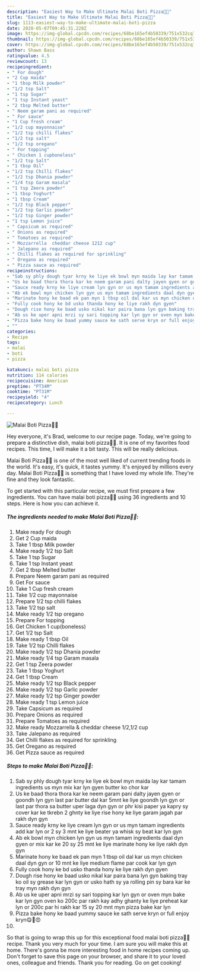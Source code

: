 ```yaml
---
description: "Easiest Way to Make Ultimate Malai Boti Pizza🍕😋"
title: "Easiest Way to Make Ultimate Malai Boti Pizza🍕😋"
slug: 1113-easiest-way-to-make-ultimate-malai-boti-pizza
date: 2020-05-07T09:45:31.228Z
image: https://img-global.cpcdn.com/recipes/68be165ef4b50339/751x532cq70/malai-boti-pizza🍕😋-recipe-main-photo.jpg
thumbnail: https://img-global.cpcdn.com/recipes/68be165ef4b50339/751x532cq70/malai-boti-pizza🍕😋-recipe-main-photo.jpg
cover: https://img-global.cpcdn.com/recipes/68be165ef4b50339/751x532cq70/malai-boti-pizza🍕😋-recipe-main-photo.jpg
author: Shawn Bass
ratingvalue: 4.5
reviewcount: 13
recipeingredient:
- " For dough"
- "2 Cup maida"
- "1 tbsp Milk powder"
- "1/2 tsp Salt"
- "1 tsp Sugar"
- "1 tsp Instant yeast"
- "2 tbsp Melted butter"
- " Neem garam pani as required"
- " For sauce"
- "1 Cup fresh cream"
- "1/2 cup mayonnaise"
- "1/2 tsp chilli flakes"
- "1/2 tsp salt"
- "1/2 tsp oregano"
- " For topping"
- " Chicken 1 cupboneless"
- "1/2 tsp Salt"
- "1 tbsp Oil"
- "1/2 tsp Chilli flakes"
- "1/2 tsp Dhania powder"
- "1/4 tsp Garam masala"
- "1 tsp Zeera powder"
- "1 tbsp Yoghurt"
- "1 tbsp Cream"
- "1/2 tsp Black pepper"
- "1/2 tsp Garlic powder"
- "1/2 tsp Ginger powder"
- "1 tsp Lemon juice"
- " Capsicum as required"
- " Onions as required"
- " Tomatoes as required"
- " Mozzarrella  cheddar cheese 1212 cup"
- " Jalepano as required"
- " Chilli flakes as required for sprinkling"
- " Oregano as required"
- " Pizza sauce as required"
recipeinstructions:
- "Sab sy phly dough tyar krny ke liye ek bowl myn maida lay kar tamam ingredients us myn mix kar lyn gyen butter ko chor kar"
- "Us ke baad thora thora kar ke neem garam pani dalty jayen gyen or goondh lyn gyn last par butter dal kar 5mnt ke liye goondh lyn gyn or last par thora sa butter uper laga dyn gyn or phr kisi paper ya kapry sy cover kar ke tkrebn 2 ghnty ke liye rise hony ke liye garam jagah par rakh dyn gyn"
- "Sauce ready krny ke liye cream lyn gyn or us myn tamam ingredients add kar lyn or 2 sy 3 mnt ke liye beater ya whisk sy beat kar lyn gyn"
- "Ab ek bowl myn chicken lyn gyn us myn tamam ingredients daal dyn gyen or mix kar ke 20 sy 25 mnt ke liye marinate hony ke liye rakh dyn gyn"
- "Marinate hony ke baad ek pan myn 1 tbsp oil dal kar us myn chicken daal dyn gyn or 10 mnt ke liye medium flame par cook kar lyn gyn"
- "Fully cook hony ke bd usko thanda hony ke liye rakh dyn gyen"
- "Dough rise hony ke baad usko nikal kar paira bana lyn gyn baking tray ko oil sy grease kar lyn gyn or usko hath sy ya rolling pin sy bara kar ke tray myn rakh dyn gyn"
- "Ab us ke uper apni mrzi sy sari topping kar lyn gyn or oven myn bake kar lyn gyn oven ko 200c par rakh kay adhy ghanty ke liye preheat kar lyn or 200c par hi rakh kar 15 sy 20 mnt myn pizza bake kar lyn"
- "Pizza bake hony ke baad yummy sauce ke sath serve kryn or full enjoy kryn😋🍕😍"
- ""
categories:
- Recipe
tags:
- malai
- boti
- pizza

katakunci: malai boti pizza 
nutrition: 114 calories
recipecuisine: American
preptime: "PT34M"
cooktime: "PT31M"
recipeyield: "4"
recipecategory: Lunch

---
```



![Malai Boti Pizza🍕😋](https://img-global.cpcdn.com/recipes/68be165ef4b50339/751x532cq70/malai-boti-pizza🍕😋-recipe-main-photo.jpg)

Hey everyone, it's Brad, welcome to our recipe page. Today, we're going to prepare a distinctive dish, malai boti pizza🍕😋. It is one of my favorites food recipes. This time, I will make it a bit tasty. This will be really delicious.

Malai Boti Pizza🍕😋 is one of the most well liked of current trending foods in the world. It's easy, it's quick, it tastes yummy. It's enjoyed by millions every day. Malai Boti Pizza🍕😋 is something that I have loved my whole life. They're fine and they look fantastic.




To get started with this particular recipe, we must first prepare a few ingredients. You can have malai boti pizza🍕😋 using 36 ingredients and 10 steps. Here is how you can achieve it.

<!--inarticleads1-->

##### The ingredients needed to make Malai Boti Pizza🍕😋:

1. Make ready  For dough
1. Get 2 Cup maida
1. Take 1 tbsp Milk powder
1. Make ready 1/2 tsp Salt
1. Take 1 tsp Sugar
1. Take 1 tsp Instant yeast
1. Get 2 tbsp Melted butter
1. Prepare  Neem garam pani as required
1. Get  For sauce
1. Take 1 Cup fresh cream
1. Take 1/2 cup mayonnaise
1. Prepare 1/2 tsp chilli flakes
1. Take 1/2 tsp salt
1. Make ready 1/2 tsp oregano
1. Prepare  For topping
1. Get  Chicken 1 cup(boneless)
1. Get 1/2 tsp Salt
1. Make ready 1 tbsp Oil
1. Take 1/2 tsp Chilli flakes
1. Make ready 1/2 tsp Dhania powder
1. Make ready 1/4 tsp Garam masala
1. Get 1 tsp Zeera powder
1. Take 1 tbsp Yoghurt
1. Get 1 tbsp Cream
1. Make ready 1/2 tsp Black pepper
1. Make ready 1/2 tsp Garlic powder
1. Make ready 1/2 tsp Ginger powder
1. Make ready 1 tsp Lemon juice
1. Take  Capsicum as required
1. Prepare  Onions as required
1. Prepare  Tomatoes as required
1. Make ready  Mozzarrella &amp; cheddar cheese 1/2,1/2 cup
1. Take  Jalepano as required
1. Get  Chilli flakes as required for sprinkling
1. Get  Oregano as required
1. Get  Pizza sauce as required




<!--inarticleads2-->

##### Steps to make Malai Boti Pizza🍕😋:

1. Sab sy phly dough tyar krny ke liye ek bowl myn maida lay kar tamam ingredients us myn mix kar lyn gyen butter ko chor kar
1. Us ke baad thora thora kar ke neem garam pani dalty jayen gyen or goondh lyn gyn last par butter dal kar 5mnt ke liye goondh lyn gyn or last par thora sa butter uper laga dyn gyn or phr kisi paper ya kapry sy cover kar ke tkrebn 2 ghnty ke liye rise hony ke liye garam jagah par rakh dyn gyn
1. Sauce ready krny ke liye cream lyn gyn or us myn tamam ingredients add kar lyn or 2 sy 3 mnt ke liye beater ya whisk sy beat kar lyn gyn
1. Ab ek bowl myn chicken lyn gyn us myn tamam ingredients daal dyn gyen or mix kar ke 20 sy 25 mnt ke liye marinate hony ke liye rakh dyn gyn
1. Marinate hony ke baad ek pan myn 1 tbsp oil dal kar us myn chicken daal dyn gyn or 10 mnt ke liye medium flame par cook kar lyn gyn
1. Fully cook hony ke bd usko thanda hony ke liye rakh dyn gyen
1. Dough rise hony ke baad usko nikal kar paira bana lyn gyn baking tray ko oil sy grease kar lyn gyn or usko hath sy ya rolling pin sy bara kar ke tray myn rakh dyn gyn
1. Ab us ke uper apni mrzi sy sari topping kar lyn gyn or oven myn bake kar lyn gyn oven ko 200c par rakh kay adhy ghanty ke liye preheat kar lyn or 200c par hi rakh kar 15 sy 20 mnt myn pizza bake kar lyn
1. Pizza bake hony ke baad yummy sauce ke sath serve kryn or full enjoy kryn😋🍕😍
1. 




So that is going to wrap this up for this exceptional food malai boti pizza🍕😋 recipe. Thank you very much for your time. I am sure you will make this at home. There's gonna be more interesting food in home recipes coming up. Don't forget to save this page on your browser, and share it to your loved ones, colleague and friends. Thank you for reading. Go on get cooking!
